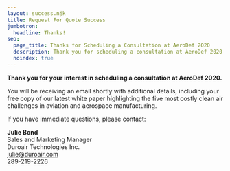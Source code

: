 ```yaml
---
layout: success.njk
title: Request For Quote Success
jumbotron:
  headline: Thanks!
seo:
  page_title: Thanks for Scheduling a Consultation at AeroDef 2020 
  description: Thank you for scheduling a consultation at AeroDef 2020 . We’ll be sending you a confirmation email shortly.
  noindex: true
---
```


**Thank you for your interest in scheduling a consultation at AeroDef 2020.**
 
You will be receiving an email shortly with additional details, including your free copy of our latest white paper highlighting the five most costly clean air challenges in aviation and aerospace manufacturing. 

If you have immediate questions, please contact:

 
**Julie Bond**  
Sales and Marketing Manager  
Duroair Technologies Inc.  
julie@duroair.com  
289-219-2226
